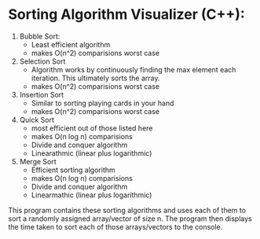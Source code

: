 # Sorting Algorithm Visualizer (C++): 
1. Bubble Sort:
   - Least efficient algorithm
   - makes O(n^2) comparisions worst case 
3. Selection Sort
   - Algorithm works by continuously finding the max element each iteration. This ultimately sorts the array. 
   - makes O(n^2) comparisions worst case  
5. Insertion Sort
   - Similar to sorting playing cards in your hand
   - makes O(n^2) comparisions worst case
7. Quick Sort
   - most efficient out of those listed here
   - makes O(n log n) comparisions
   - Divide and conquer algorithm
   - Linearathmic (linear plus logarithmic) 
9. Merge Sort
   - Efficient sorting algorithm
   - makes O(n log n) comparisions
   - Divide and conquer algorithm
   - Linearmathic (linear plus logarithmic)
     
This program contains these sorting algorithms and uses each of them to sort a randomly assigned array/vector of size n. The program then displays the time taken to 
sort each of those arrays/vectors to the console. 
